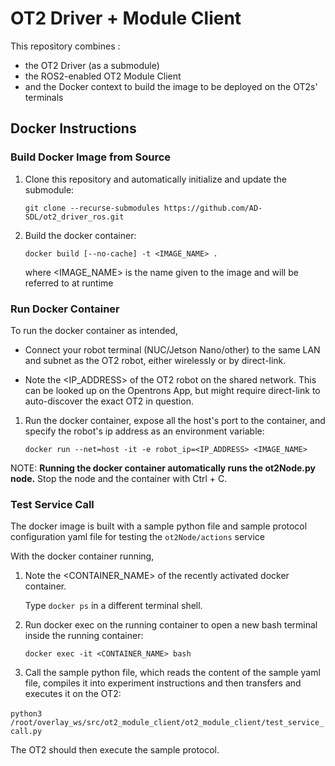 # OT2 Driver + Module Client

This repository combines :

- the OT2 Driver (as a submodule)
- the ROS2-enabled OT2 Module Client
- and the Docker context to build the image to be deployed on the OT2s' terminals



## Docker Instructions

### Build Docker Image from Source

1. Clone this repository and automatically initialize and update the submodule:

   `git clone --recurse-submodules https://github.com/AD-SDL/ot2_driver_ros.git `

2. Build the docker container:

   `docker build [--no-cache] -t <IMAGE_NAME> .` 

   where <IMAGE_NAME> is the name given to the image and will be referred to at runtime



### Run Docker Container

To run the docker container as intended, 

- Connect your robot terminal (NUC/Jetson Nano/other) to the same LAN and subnet as the OT2 robot, either wirelessly or by direct-link.

- Note the <IP_ADDRESS> of the OT2 robot on the shared network. This can be looked up on the Opentrons App, but might require direct-link to auto-discover the exact OT2 in question.

1. Run the docker container, expose all the host's port to the container, and specify the robot's ip address as an environment variable:

   `docker run --net=host -it -e robot_ip=<IP_ADDRESS> <IMAGE_NAME>`

NOTE: **Running the docker container automatically runs the ot2Node.py node.** Stop the node and the container with Ctrl + C.



### Test Service Call

The docker image is built with a sample python file and sample protocol configuration yaml file for testing the `ot2Node/actions` service 

With the docker container running,

1. Note the <CONTAINER_NAME> of the recently activated docker container.

   Type `docker ps` in a different terminal shell.

2. Run docker exec on the running container to open a new bash terminal inside the running container:

   `docker exec -it <CONTAINER_NAME> bash `

3. Call the sample python file, which reads the content of the sample yaml file, compiles it into experiment instructions and then transfers and executes it on the OT2:

​		`python3 /root/overlay_ws/src/ot2_module_client/ot2_module_client/test_service_call.py`



The OT2 should then execute the sample protocol.